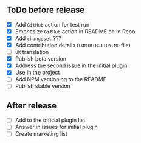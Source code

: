 ## ToDo before release

- [x] Add `GitHub` action for test run
- [x] Emphasize `GitHub` action in README on in Repo
- [x] Add `changeset` ???
- [x] Add contribution details (`CONTRIBUTION.MD` file)
- [ ] `UK` translation
- [x] Publish beta version
- [x] Address the second issue in the initial plugin
- [x] Use in the project
- [ ] Add NPM versioning to the README
- [ ] Publish stable version

## After release

- [ ] Add to the official plugin list
- [ ] Answer in issues for initial plugin
- [ ] Create marketing list
